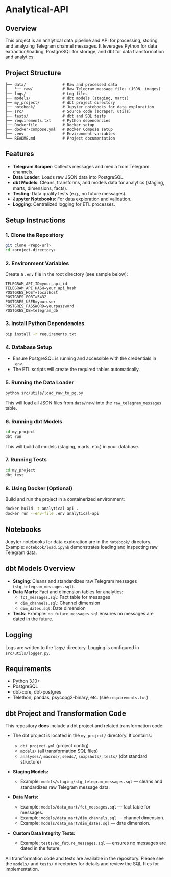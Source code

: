 # Analytical-API

## Overview
This project is an analytical data pipeline and API for processing, storing, and analyzing Telegram channel messages. It leverages Python for data extraction/loading, PostgreSQL for storage, and dbt for data transformation and analytics.

## Project Structure

```
├── data/                # Raw and processed data
│   └── raw/             # Raw Telegram message files (JSON, images)
├── logs/                # Log files
├── models/              # dbt models (staging, marts)
├── my_project/          # dbt project directory
├── notebook/            # Jupyter notebooks for data exploration
├── src/                 # Source code (scraper, utils)
├── tests/               # dbt and SQL tests
├── requirements.txt     # Python dependencies
├── Dockerfile           # Docker setup
├── docker-compose.yml   # Docker Compose setup
├── .env                 # Environment variables
└── README.md            # Project documentation
```

## Features
- **Telegram Scraper**: Collects messages and media from Telegram channels.
- **Data Loader**: Loads raw JSON data into PostgreSQL.
- **dbt Models**: Cleans, transforms, and models data for analytics (staging, marts, dimensions, facts).
- **Testing**: Data quality tests (e.g., no future messages).
- **Jupyter Notebooks**: For data exploration and validation.
- **Logging**: Centralized logging for ETL processes.

## Setup Instructions

### 1. Clone the Repository
```bash
git clone <repo-url>
cd <project-directory>
```

### 2. Environment Variables
Create a `.env` file in the root directory (see sample below):
```
TELEGRAM_API_ID=your_api_id
TELEGRAM_API_HASH=your_api_hash
POSTGRES_HOST=localhost
POSTGRES_PORT=5432
POSTGRES_USER=youruser
POSTGRES_PASSWORD=yourpassword
POSTGRES_DB=telegram_db
```

### 3. Install Python Dependencies
```bash
pip install -r requirements.txt
```

### 4. Database Setup
- Ensure PostgreSQL is running and accessible with the credentials in `.env`.
- The ETL scripts will create the required tables automatically.

### 5. Running the Data Loader
```bash
python src/utils/load_raw_to_pg.py
```
This will load all JSON files from `data/raw/` into the `raw_telegram_messages` table.

### 6. Running dbt Models
```bash
cd my_project
dbt run
```
This will build all models (staging, marts, etc.) in your database.

### 7. Running Tests
```bash
cd my_project
dbt test
```

### 8. Using Docker (Optional)
Build and run the project in a containerized environment:
```bash
docker build -t analytical-api .
docker run --env-file .env analytical-api
```

## Notebooks
Jupyter notebooks for data exploration are in the `notebook/` directory. Example: `notebook/load.ipynb` demonstrates loading and inspecting raw Telegram data.

## dbt Models Overview
- **Staging**: Cleans and standardizes raw Telegram messages (`stg_telegram_messages.sql`).
- **Data Marts**: Fact and dimension tables for analytics:
  - `fct_messages.sql`: Fact table for messages
  - `dim_channels.sql`: Channel dimension
  - `dim_dates.sql`: Date dimension
- **Tests**: Example: `no_future_messages.sql` ensures no messages are dated in the future.

## Logging
Logs are written to the `logs/` directory. Logging is configured in `src/utils/logger.py`.

## Requirements

- Python 3.10+
- PostgreSQL
- dbt-core, dbt-postgres
- Telethon, pandas, psycopg2-binary, etc. (see `requirements.txt`)

## dbt Project and Transformation Code

This repository **does** include a dbt project and related transformation code:

- The dbt project is located in the `my_project/` directory. It contains:
  - `dbt_project.yml` (project config)
  - `models/` (all transformation SQL files)
  - `analyses/`, `macros/`, `seeds/`, `snapshots/`, `tests/` (dbt standard structure)

- **Staging Models:**
  - Example: `models/staging/stg_telegram_messages.sql` — cleans and standardizes raw Telegram message data.

- **Data Marts:**
  - Example: `models/data_mart/fct_messages.sql` — fact table for messages.
  - Example: `models/data_mart/dim_channels.sql` — channel dimension.
  - Example: `models/data_mart/dim_dates.sql` — date dimension.

- **Custom Data Integrity Tests:**
  - Example: `tests/no_future_messages.sql` — ensures no messages are dated in the future.

All transformation code and tests are available in the repository. Please see the `models/` and `tests/` directories for details and review the SQL files for implementation.


